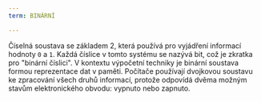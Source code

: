 ```yaml
---
term: BINÁRNÍ

---
```

Číselná soustava se základem 2, která používá pro vyjádření informací hodnoty `0` a `1`. Každá číslice v tomto systému se nazývá bit, což je zkratka pro "binární číslici". V kontextu výpočetní techniky je binární soustava formou reprezentace dat v paměti. Počítače používají dvojkovou soustavu ke zpracování všech druhů informací, protože odpovídá dvěma možným stavům elektronického obvodu: vypnuto nebo zapnuto.